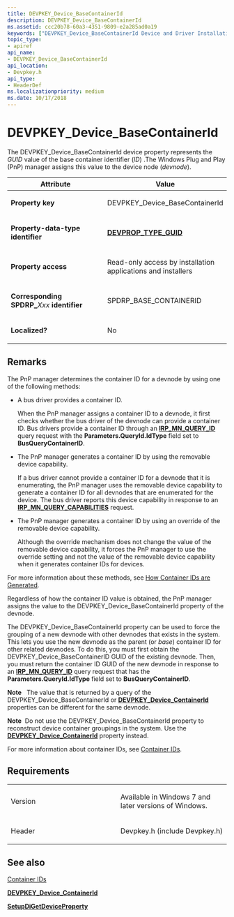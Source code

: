 ```yaml
---
title: DEVPKEY_Device_BaseContainerId
description: DEVPKEY_Device_BaseContainerId
ms.assetid: ccc20b78-60a3-4351-9809-e2a285ad0a19
keywords: ["DEVPKEY_Device_BaseContainerId Device and Driver Installation"]
topic_type:
- apiref
api_name:
- DEVPKEY_Device_BaseContainerId
api_location:
- Devpkey.h
api_type:
- HeaderDef
ms.localizationpriority: medium
ms.date: 10/17/2018
---
```


# DEVPKEY_Device_BaseContainerId


The DEVPKEY_Device_BaseContainerId device property represents the *GUID* value of the base container identifier (*ID*) .The Windows Plug and Play (PnP) manager assigns this value to the device node (*devnode*).

<table>
<colgroup>
<col width="50%" />
<col width="50%" />
</colgroup>
<thead>
<tr>
<th>Attribute</th>
<th>Value</th>
</tr>
</thead>
<tbody>
<tr class="odd">
<td align="left"><p><strong>Property key</strong></p></td>
<td align="left"><p>DEVPKEY_Device_BaseContainerId</p></td>
</tr>
<tr class="even">
<td align="left"><p><strong>Property-data-type identifier</strong></p></td>
<td align="left"><a href="devprop-type-guid.md" data-raw-source="[&lt;strong&gt;DEVPROP_TYPE_GUID&lt;/strong&gt;](devprop-type-guid.md)"><strong>DEVPROP_TYPE_GUID</strong></a></td>
</tr>
<tr class="odd">
<td align="left"><p><strong>Property access</strong></p></td>
<td align="left"><p>Read-only access by installation applications and installers</p></td>
</tr>
<tr class="even">
<td align="left"><p><strong>Corresponding SPDRP_</strong><em>Xxx</em> <strong>identifier</strong></p></td>
<td align="left"><p>SPDRP_BASE_CONTAINERID</p></td>
</tr>
<tr class="odd">
<td align="left"><p><strong>Localized?</strong></p></td>
<td align="left"><p>No</p></td>
</tr>
</tbody>
</table>

 

Remarks
-------

The PnP manager determines the container ID for a devnode by using one of the following methods:

-   A bus driver provides a container ID.

    When the PnP manager assigns a container ID to a devnode, it first checks whether the bus driver of the devnode can provide a container ID. Bus drivers provide a container ID through an [**IRP_MN_QUERY_ID**](../kernel/irp-mn-query-id.md) query request with the **Parameters.QueryId.IdType** field set to **BusQueryContainerID**.

-   The PnP manager generates a container ID by using the removable device capability.

    If a bus driver cannot provide a container ID for a devnode that it is enumerating, the PnP manager uses the removable device capability to generate a container ID for all devnodes that are enumerated for the device. The bus driver reports this device capability in response to an [**IRP_MN_QUERY_CAPABILITIES**](../kernel/irp-mn-query-capabilities.md) request.

-   The PnP manager generates a container ID by using an override of the removable device capability.

    Although the override mechanism does not change the value of the removable device capability, it forces the PnP manager to use the override setting and not the value of the removable device capability when it generates container IDs for devices.

For more information about these methods, see [How Container IDs are Generated](./how-container-ids-are-generated.md).

Regardless of how the container ID value is obtained, the PnP manager assigns the value to the DEVPKEY_Device_BaseContainerId property of the devnode.

The DEVPKEY_Device_BaseContainerId property can be used to force the grouping of a new devnode with other devnodes that exists in the system. This lets you use the new devnode as the parent (or *base*) container ID for other related devnodes. To do this, you must first obtain the DEVPKEY_Device_BaseContainerID GUID of the existing devnode. Then, you must return the container ID GUID of the new devnode in response to an [**IRP_MN_QUERY_ID**](../kernel/irp-mn-query-id.md) query request that has the **Parameters.QueryId.IdType** field set to **BusQueryContainerID**.

**Note**   The value that is returned by a query of the DEVPKEY_Device_BaseContainerId or [**DEVPKEY_Device_ContainerId**](devpkey-device-containerid.md) properties can be different for the same devnode.

 

**Note**  Do not use the DEVPKEY_Device_BaseContainerId property to reconstruct device container groupings in the system. Use the [**DEVPKEY_Device_ContainerId**](devpkey-device-containerid.md) property instead.

 

For more information about container IDs, see [Container IDs](./container-ids.md).

Requirements
------------

<table>
<colgroup>
<col width="50%" />
<col width="50%" />
</colgroup>
<tbody>
<tr class="odd">
<td align="left"><p>Version</p></td>
<td align="left"><p>Available in Windows 7 and later versions of Windows.</p></td>
</tr>
<tr class="even">
<td align="left"><p>Header</p></td>
<td align="left">Devpkey.h (include Devpkey.h)</td>
</tr>
</tbody>
</table>

## See also


[Container IDs](./container-ids.md)

[**DEVPKEY_Device_ContainerId**](devpkey-device-containerid.md)

[**SetupDiGetDeviceProperty**](/windows/desktop/api/setupapi/nf-setupapi-setupdigetdevicepropertyw)

 

